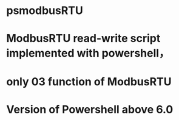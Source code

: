 # psmodbusRTU

# ModbusRTU read-write script implemented with powershell， 
# only 03 function of ModbusRTU 
# Version of Powershell above 6.0
